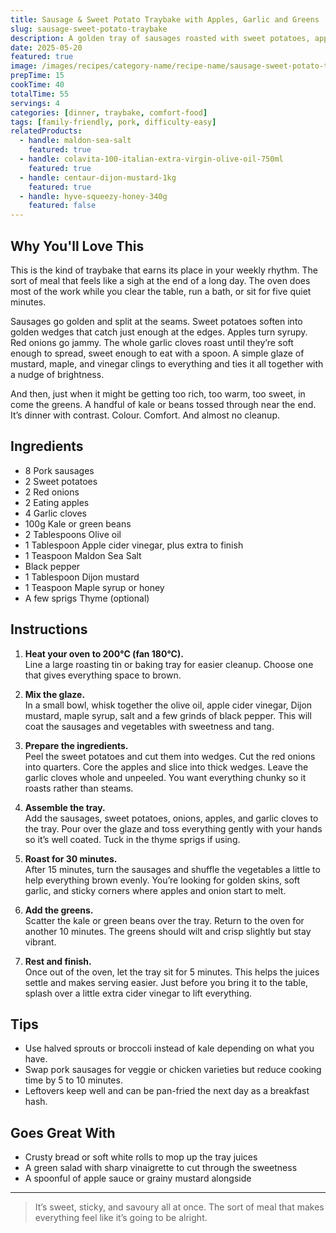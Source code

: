 ```yaml
---
title: Sausage & Sweet Potato Traybake with Apples, Garlic and Greens
slug: sausage-sweet-potato-traybake
description: A golden tray of sausages roasted with sweet potatoes, apples, jammy red onions and whole garlic cloves, finished with a handful of greens and a mustard-maple glaze. Sweet, savoury, and ready to feed the family with ease.
date: 2025-05-20
featured: true
image: /images/recipes/category-name/recipe-name/sausage-sweet-potato-traybake.webp
prepTime: 15
cookTime: 40
totalTime: 55
servings: 4
categories: [dinner, traybake, comfort-food]
tags: [family-friendly, pork, difficulty-easy]
relatedProducts:
  - handle: maldon-sea-salt
    featured: true
  - handle: colavita-100-italian-extra-virgin-olive-oil-750ml
    featured: true
  - handle: centaur-dijon-mustard-1kg
    featured: true
  - handle: hyve-squeezy-honey-340g
    featured: false
---
```


## Why You'll Love This

This is the kind of traybake that earns its place in your weekly rhythm. The sort of meal that feels like a sigh at the end of a long day. The oven does most of the work while you clear the table, run a bath, or sit for five quiet minutes.

Sausages go golden and split at the seams. Sweet potatoes soften into golden wedges that catch just enough at the edges. Apples turn syrupy. Red onions go jammy. The whole garlic cloves roast until they’re soft enough to spread, sweet enough to eat with a spoon. A simple glaze of mustard, maple, and vinegar clings to everything and ties it all together with a nudge of brightness.

And then, just when it might be getting too rich, too warm, too sweet, in come the greens. A handful of kale or beans tossed through near the end. It’s dinner with contrast. Colour. Comfort. And almost no cleanup.

## Ingredients

- 8 Pork sausages  
- 2 Sweet potatoes  
- 2 Red onions  
- 2 Eating apples  
- 4 Garlic cloves  
- 100g Kale or green beans  
- 2 Tablespoons Olive oil  
- 1 Tablespoon Apple cider vinegar, plus extra to finish  
- 1 Teaspoon Maldon Sea Salt  
- Black pepper  
- 1 Tablespoon Dijon mustard  
- 1 Teaspoon Maple syrup or honey  
- A few sprigs Thyme (optional)

## Instructions

1. **Heat your oven to 200°C (fan 180°C).**  
   Line a large roasting tin or baking tray for easier cleanup. Choose one that gives everything space to brown.

2. **Mix the glaze.**  
   In a small bowl, whisk together the olive oil, apple cider vinegar, Dijon mustard, maple syrup, salt and a few grinds of black pepper. This will coat the sausages and vegetables with sweetness and tang.

3. **Prepare the ingredients.**  
   Peel the sweet potatoes and cut them into wedges. Cut the red onions into quarters. Core the apples and slice into thick wedges. Leave the garlic cloves whole and unpeeled. You want everything chunky so it roasts rather than steams.

4. **Assemble the tray.**  
   Add the sausages, sweet potatoes, onions, apples, and garlic cloves to the tray. Pour over the glaze and toss everything gently with your hands so it’s well coated. Tuck in the thyme sprigs if using.

5. **Roast for 30 minutes.**  
   After 15 minutes, turn the sausages and shuffle the vegetables a little to help everything brown evenly. You’re looking for golden skins, soft garlic, and sticky corners where apples and onion start to melt.

6. **Add the greens.**  
   Scatter the kale or green beans over the tray. Return to the oven for another 10 minutes. The greens should wilt and crisp slightly but stay vibrant.

7. **Rest and finish.**  
   Once out of the oven, let the tray sit for 5 minutes. This helps the juices settle and makes serving easier. Just before you bring it to the table, splash over a little extra cider vinegar to lift everything.

## Tips

- Use halved sprouts or broccoli instead of kale depending on what you have.  
- Swap pork sausages for veggie or chicken varieties but reduce cooking time by 5 to 10 minutes.  
- Leftovers keep well and can be pan-fried the next day as a breakfast hash.  

## Goes Great With

- Crusty bread or soft white rolls to mop up the tray juices  
- A green salad with sharp vinaigrette to cut through the sweetness  
- A spoonful of apple sauce or grainy mustard alongside

---
> It’s sweet, sticky, and savoury all at once. The sort of meal that makes everything feel like it’s going to be alright.